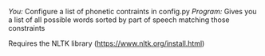 *You:* Configure a list of phonetic contraints in config.py
*Program:* Gives you a list of all possible words sorted by part of speech matching those constraints

Requires the NLTK library (https://www.nltk.org/install.html)
